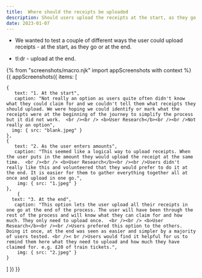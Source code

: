 ```yaml
---
title:  Where should the receipts be uploaded
description: Should users upload the receipts at the start, as they go or at the end
date: 2023-01-07
---
```


* We wanted to test a couple of different ways the user could upload receipts - at the start, as they go or at the end.

* tl:dr - upload at the end.


<!-- ## User needs

<b>As a prosecuter </b>
I need to find a case<br />

<b>As a prosecuter </b>
I need to do the thing<br /> -->



{% from "screenshots/macro.njk" import appScreenshots with context %}
{{ appScreenshots({
  items: [

    {
       text: "1. At the start",
       caption: "Not really an option as users quite often didn't know what they could claim for and we couldn't tell them what receipts they should upload. We were hoping we could identify or mark what the receipts were at the beginning of the journey to simplify the process but it did not work.  <br /><br /> <b>User Research</b><br /><br />Not really an option",
      img: { src: "blank.jpeg" }
    }, 
    {
       text: "2. As the user enters amounts",
       caption: "This seemed like a logical way to upload receipts. When the user puts in the amount they would upload the receipt at the same time.  <br /><br /> <b>User Research</b><br /><br />Users didn't really like this and volunteered that they would prefer to do it at the end. It is easier for them to gather everything together all at once and upload in one go.",
        img: { src: "1.jpeg" }
    },
        {
      text: "3. At the end",
       caption: "This option lets the user upload all their receipts in one go at the end of the process. The user will have been through the rest of the process and will know what they can claim for and how much. They only need to upload once.  <br /><br /> <b>User Research</b><br /><br />Users prefered this option to the others. Doing it once, at the end was seen as easier and simpler by a majority of users tested. <br />< br />Users would find it helpful for us to remind them here what they need to upload and how much they have claimed for. e.g. £20 of train tickets.",
        img: { src: "2.jpeg" }
    }
         

            

  ]
}) }}



<!-- ## User research -->